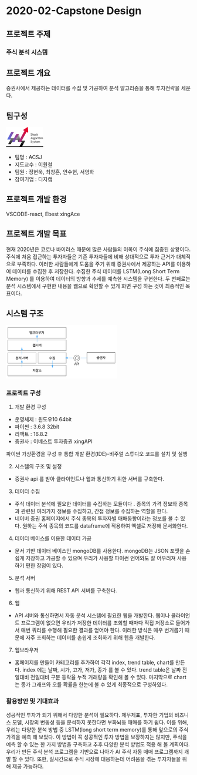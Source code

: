  # 2020-02-Capstone Design
  
  
## __프로젝트 주제__ 
### __주식 분석 시스템__



## __프로젝트 개요__ 
증권사에서 제공하는 데이터를 수집 및 가공하여 분석 알고리즘을 통해 투자전략을 세운다.

## __팀구성__

<img src="./images/캡스톤 로고.png" width ="20%">
</br>

- 팀명 : ACSJ
- 지도교수 : 이원철
- 팀원 : 정현욱, 최창훈, 안수현, 서영화 
- 참여기업 : 디지캡

## __프로젝트 개발 환경__
VSCODE-react, Ebest xingAce

## __프로젝트 개발 목표__
현재 2020년은 코로나 바이러스 때문에 많은 사람들의 이목이 주식에 집중된 상황이다. 주식에 처음 접근하는 투자자들은 기존 투자자들에 비해 상대적으로 투자 근거가 대체적으로 부족하다. 이러한 사람들에게 도움을 주기 위해 증권사에서 제공하는 API를 이용하여 데이터를 수집한 후 저장한다. 수집한 주식 데이터를 LSTM(Long Short Term Memory) 를 이용하여 데이터의 방향과 추세를 예측한 시스템을 구현한다. 두 번째로는 분석 시스템에서 구현한 내용을 웹으로 확인할 수 있게 화면 구성 하는 것이 최종적인 목표이다.   


## __시스템 구조__

<img src="./images/주식트레이딩1.png" width="60%">

</br>

### __프로젝트 구성__

1. 개발 환경 구성
  - 운영체제 : 윈도우10 64bit
  - 파이썬 : 3.6.8 32bit
  - 리액트 : 16.8.2
  - 증권사 : 이베스트 투자증권 xingAPI
  
  파이썬 가상환경을 구성 후 통합 개발 환경(IDE)-비주얼 스튜디오 코드를 설치 및 실행
  
2. 시스템의 구조 및 설정
 - 증권사 api 를 받아 클라이언트나 웹과 통신하기 위한 서버를 구축한다. 
  
3. 데이터 수집
 -  주식 데이터 분석에 필요한 데이터를 수집하는 모듈이다 . 종목의 가격 정보와 종목과 관련된 여러가지 정보를 수집하고, 간접 정보를 수집하는 역할을 한다. 
 -  네이버 증권 홈페이지에서 주식 종목의 투자자별 매매동향이라는 정보를 볼 수 있다. 원하는 주식 종목의 코드를 dataframe에 적용하여 엑셀로 저장해 문서화한다. 
  
4. 데이터 베이스를 이용한 데이터 가공
 - 문서 기반 데이터 베이스인 mongoDB를 사용한다. mongoDB는 JSON 포맷을 손쉽게 저장하고 가공할 수 있으며 우리가 사용할 파이썬 언어와도 잘 어우러져 사용하기 편한 장점이 있다. 
  
5. 분석 서버
- 웹과 통신하기 위해 REST API 서버를 구축한다. 
  
6. 웹 
- API 서버와 통신하면서 자동 분석 시스템에 필요한 웹을 개발한다. 웹이나 클라이언트 프로그램이 없으면 우리가 저장한 데이터를 조회할 때마다 직접 저장소로 들어가서 매번 쿼리를 수행해 필요한 결과를 얻어야 한다. 이러한 방식은 매우 번거롭기 때문에 자주 조회하는 데이터를 손쉽게 조회하기 위해 웹을 개발한다. 

7. 웹브라우저 
- 홈페이지를 만들어 카테고리를 추가하여 각각 index, trend table, chart를 만든다. index 에는 날짜, 시가, 고가, 저가, 종가 를 볼 수 있다. trend table은 날짜 전일대비 전일대비 구분 등락율 누적 거래량을 확인해 볼 수 있다. 마지막으로 chart 는 종가 그래프와 오를 확률을 한눈에 볼 수 있게 최종적으로 구성하였다. 

 
### __활용방안 및 기대효과__

성공적인 투자가 되기 위해서 다양한 분석이 필요하다. 제무제표, 투자한 기업의 비즈니스 모델, 시장의 변동성 등을 분석하지 못한다면 부화뇌동 매매를 하기 쉽다. 
이를 위해, 우리는 다양한 분석 방법 중 LSTM(long short term memory)를 통해 앞으로의 주식 가격을 예측 해 보았다. 
이 방법이 꼭 성공적인 투자 방법을 보장하지는 않지만, 주식을 예측 할 수 있는 한 가지 방법을 구축하고 추후 다양한 분석 방법도 적용 해 볼 계획이다. 
우리가 만든 주식 분석 프로그램을 기반으로 나아가 AI 주식 자동 매매 프로그램까지 개발 할 수 있다. 또한, 실시간으로 주식 시장에 대응하는데 어려움을 겪는 투자자들을 위해 제공 가능하다. 
